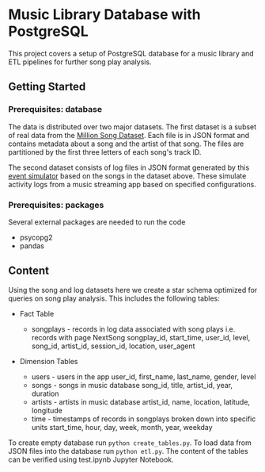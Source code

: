 # Music Library Database with PostgreSQL

This project covers a setup of PostgreSQL database for a music library and ETL pipelines for further song play analysis.

## Getting Started

### Prerequisites: database

The data is distributed over two major datasets. The first dataset is a subset of real data from the [Million Song Dataset](http://millionsongdataset.com/). Each file is in JSON format and contains metadata about a song and the artist of that song. The files are partitioned by the first three letters of each song's track ID. 

The second dataset consists of log files in JSON format generated by this [event simulator](https://github.com/Interana/eventsim) based on the songs in the dataset above. These simulate activity logs from a music streaming app based on specified configurations.

### Prerequisites: packages

Several external packages are needed to run the code

* psycopg2
* pandas

## Content

Using the song and log datasets here we create a star schema optimized for queries on song play analysis. This includes the following tables:

* Fact Table

    * songplays - records in log data associated with song plays i.e. records with page NextSong
        songplay_id, start_time, user_id, level, song_id, artist_id, session_id, location, user_agent

* Dimension Tables

    * users - users in the app
        user_id, first_name, last_name, gender, level
    * songs - songs in music database
        song_id, title, artist_id, year, duration
    * artists - artists in music database
        artist_id, name, location, latitude, longitude
    * time - timestamps of records in songplays broken down into specific units
        start_time, hour, day, week, month, year, weekday

To create empty database run `python create_tables.py`. To load data from JSON files into the database run `python etl.py`. The content of the tables can be verified using test.ipynb Jupyter Notebook.
